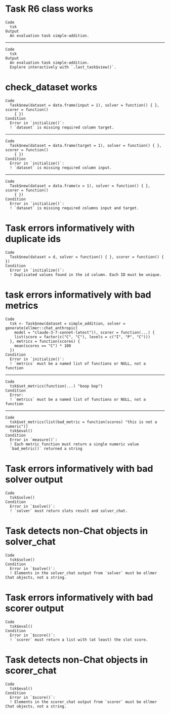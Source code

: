 # Task R6 class works

    Code
      tsk
    Output
      An evaluation task simple-addition.

---

    Code
      tsk
    Output
      An evaluation task simple-addition.
      Explore interactively with `.last_task$view()`.

# check_dataset works

    Code
      Task$new(dataset = data.frame(input = 1), solver = function() { }, scorer = function()
        { })
    Condition
      Error in `initialize()`:
      ! `dataset` is missing required column target.

---

    Code
      Task$new(dataset = data.frame(target = 1), solver = function() { }, scorer = function()
        { })
    Condition
      Error in `initialize()`:
      ! `dataset` is missing required column input.

---

    Code
      Task$new(dataset = data.frame(x = 1), solver = function() { }, scorer = function()
        { })
    Condition
      Error in `initialize()`:
      ! `dataset` is missing required columns input and target.

# Task errors informatively with duplicate ids

    Code
      Task$new(dataset = d, solver = function() { }, scorer = function() { })
    Condition
      Error in `initialize()`:
      ! Duplicated values found in the id column. Each ID must be unique.

# task errors informatively with bad metrics

    Code
      tsk <- Task$new(dataset = simple_addition, solver = generate(ellmer::chat_anthropic(
        model = "claude-3-7-sonnet-latest")), scorer = function(...) {
        list(score = factor(c("C", "C"), levels = c("I", "P", "C")))
      }, metrics = function(scores) {
        mean(scores == "C") * 100
      })
    Condition
      Error in `initialize()`:
      ! `metrics` must be a named list of functions or NULL, not a function

---

    Code
      tsk$set_metrics(function(...) "boop bop")
    Condition
      Error:
      ! `metrics` must be a named list of functions or NULL, not a function

---

    Code
      tsk$set_metrics(list(bad_metric = function(scores) "this is not a numeric"))
      tsk$eval()
    Condition
      Error in `measure()`:
      ! Each metric function must return a single numeric value
      `bad_metric()` returned a string

# Task errors informatively with bad solver output

    Code
      tsk$solve()
    Condition
      Error in `$solve()`:
      ! `solver` must return slots result and solver_chat.

# Task detects non-Chat objects in solver_chat

    Code
      tsk$solve()
    Condition
      Error in `$solve()`:
      ! Elements in the solver_chat output from `solver` must be ellmer Chat objects, not a string.

# Task errors informatively with bad scorer output

    Code
      tsk$eval()
    Condition
      Error in `$score()`:
      ! `scorer` must return a list with (at least) the slot score.

# Task detects non-Chat objects in scorer_chat

    Code
      tsk$eval()
    Condition
      Error in `$score()`:
      ! Elements in the scorer_chat output from `scorer` must be ellmer Chat objects, not a string.

